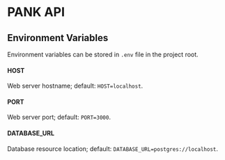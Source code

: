 # PANK API

## Environment Variables

Environment variables can be stored in `.env` file in the project root.

#### HOST

Web server hostname; default: `HOST=localhost`.

#### PORT

Web server port; default: `PORT=3000`.

#### DATABASE_URL

Database resource location; default: `DATABASE_URL=postgres://localhost`.
